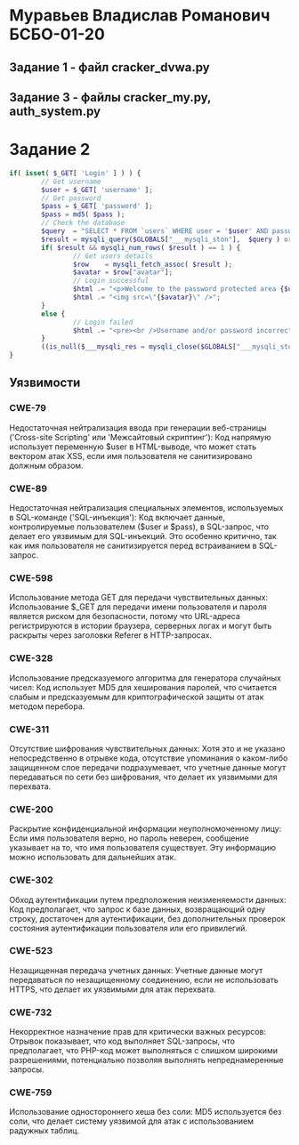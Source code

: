 # Муравьев Владислав Романович БСБО-01-20

## Задание 1 - файл cracker_dvwa.py
## Задание 3 - файлы cracker_my.py, auth_system.py

# Задание 2 
```php
if( isset( $_GET[ 'Login' ] ) ) {
        // Get username
        $user = $_GET[ 'username' ];
        // Get password
        $pass = $_GET[ 'password' ];
        $pass = md5( $pass );
        // Check the database
        $query  = "SELECT * FROM `users` WHERE user = '$user' AND password = '$pass';";
        $result = mysqli_query($GLOBALS["___mysqli_ston"],  $query ) or die( '<pre>' . ((is_object($GLOBALS["___mysqli_ston"])) ? mysqli_error($GLOBALS["___mysqli_ston"]) : (($___mysqli_res = mysqli_connect_error()) ? $___mysqli_res : false)) . '</pre>' );
        if( $result && mysqli_num_rows( $result ) == 1 ) {
                // Get users details
                $row    = mysqli_fetch_assoc( $result );
                $avatar = $row["avatar"];
                // Login successful
                $html .= "<p>Welcome to the password protected area {$user}</p>";
                $html .= "<img src=\"{$avatar}\" />";
        }
        else {
                // Login failed
                $html .= "<pre><br />Username and/or password incorrect.</pre>";
        }
        ((is_null($___mysqli_res = mysqli_close($GLOBALS["___mysqli_ston"]))) ? false : $___mysqli_res);
}
```

## Уязвимости 
### CWE-79 
Недостаточная нейтрализация ввода при генерации веб-страницы ('Cross-site Scripting' или 'Межсайтовый скриптинг'): Код напрямую использует переменную $user в HTML-выводе, что может стать вектором атак XSS, если имя пользователя не санитизировано должным образом.

### CWE-89
Недостаточная нейтрализация специальных элементов, используемых в SQL-команде ('SQL-инъекция'): Код включает данные, контролируемые пользователем ($user и $pass), в SQL-запрос, что делает его уязвимым для SQL-инъекций. Это особенно критично, так как имя пользователя не санитизируется перед встраиванием в SQL-запрос.

### CWE-598
Использование метода GET для передачи чувствительных данных: Использование $_GET для передачи имени пользователя и пароля является риском для безопасности, потому что URL-адреса регистрируются в истории браузера, серверных логах и могут быть раскрыты через заголовки Referer в HTTP-запросах.

### CWE-328
Использование предсказуемого алгоритма для генератора случайных чисел: Код использует MD5 для хеширования паролей, что считается слабым и предсказуемым для криптографической защиты от атак методом перебора.

### CWE-311
Отсутствие шифрования чувствительных данных: Хотя это и не указано непосредственно в отрывке кода, отсутствие упоминания о каком-либо защищенном слое передачи подразумевает, что учетные данные могут передаваться по сети без шифрования, что делает их уязвимыми для перехвата.

### CWE-200
Раскрытие конфиденциальной информации неуполномоченному лицу: Если имя пользователя верно, но пароль неверен, сообщение указывает на то, что имя пользователя существует. Эту информацию можно использовать для дальнейших атак.

### CWE-302
Обход аутентификации путем предположения неизменяемости данных: Код предполагает, что запрос к базе данных, возвращающий одну строку, достаточен для аутентификации, без дополнительных проверок состояния аутентификации пользователя или его привилегий.

### CWE-523
Незащищенная передача учетных данных: Учетные данные могут передаваться по незащищенному соединению, если не использовать HTTPS, что делает их уязвимыми для атак перехвата.

### CWE-732
Некорректное назначение прав для критически важных ресурсов: Отрывок показывает, что код выполняет SQL-запросы, что предполагает, что PHP-код может выполняться с слишком широкими разрешениями, потенциально позволяя выполнять непреднамеренные запросы.

### CWE-759
Использование одностороннего хеша без соли: MD5 используется без соли, что делает систему уязвимой для атак с использованием радужных таблиц.